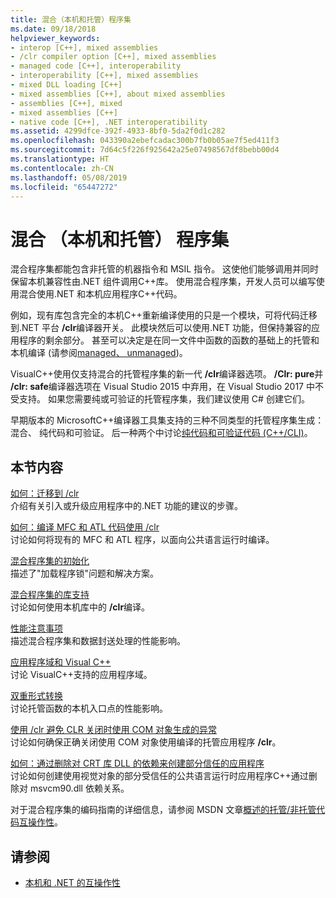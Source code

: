 ```yaml
---
title: 混合（本机和托管）程序集
ms.date: 09/18/2018
helpviewer_keywords:
- interop [C++], mixed assemblies
- /clr compiler option [C++], mixed assemblies
- managed code [C++], interoperability
- interoperability [C++], mixed assemblies
- mixed DLL loading [C++]
- mixed assemblies [C++], about mixed assemblies
- assemblies [C++], mixed
- mixed assemblies [C++]
- native code [C++], .NET interoperatibility
ms.assetid: 4299dfce-392f-4933-8bf0-5da2f0d1c282
ms.openlocfilehash: 043390a2ebefcadac300b7fb0b05ae7f5ed411f3
ms.sourcegitcommit: 7d64c5f226f925642a25e07498567df8bebb00d4
ms.translationtype: HT
ms.contentlocale: zh-CN
ms.lasthandoff: 05/08/2019
ms.locfileid: "65447272"
---
```

# <a name="mixed-native-and-managed-assemblies"></a>混合 （本机和托管） 程序集

混合程序集都能包含非托管的机器指令和 MSIL 指令。 这使他们能够调用并同时保留本机兼容性由.NET 组件调用C++库。 使用混合程序集，开发人员可以编写使用混合使用.NET 和本机应用程序C++代码。

例如，现有库包含完全的本机C++重新编译使用的只是一个模块，可将代码迁移到.NET 平台 **/clr**编译器开关。 此模块然后可以使用.NET 功能，但保持兼容的应用程序的剩余部分。 甚至可以决定是在同一文件中函数的函数的基础上的托管和本机编译 (请参阅[managed、 unmanaged](../preprocessor/managed-unmanaged.md))。

VisualC++使用仅支持混合的托管程序集的新一代 **/clr**编译器选项。 **/Clr: pure**并 **/clr: safe**编译器选项在 Visual Studio 2015 中弃用，在 Visual Studio 2017 中不受支持。 如果您需要纯或可验证的托管程序集，我们建议使用 C# 创建它们。

早期版本的 MicrosoftC++编译器工具集支持的三种不同类型的托管程序集生成： 混合、 纯代码和可验证。 后一种两个中讨论[纯代码和可验证代码 (C++/CLI)](../dotnet/pure-and-verifiable-code-cpp-cli.md)。

## <a name="in-this-section"></a>本节内容

[如何：迁移到 /clr](../dotnet/how-to-migrate-to-clr.md)<br/>
介绍有关引入或升级应用程序中的.NET 功能的建议的步骤。

[如何：编译 MFC 和 ATL 代码使用 /clr](../dotnet/how-to-compile-mfc-and-atl-code-by-using-clr.md)<br/>
讨论如何将现有的 MFC 和 ATL 程序，以面向公共语言运行时编译。

[混合程序集的初始化](../dotnet/initialization-of-mixed-assemblies.md)<br/>
描述了"加载程序锁"问题和解决方案。

[混合程序集的库支持](../dotnet/library-support-for-mixed-assemblies.md)<br/>
讨论如何使用本机库中的 **/clr**编译。

[性能注意事项](../dotnet/performance-considerations-for-interop-cpp.md)<br/>
描述混合程序集和数据封送处理的性能影响。

[应用程序域和 Visual C++](../dotnet/application-domains-and-visual-cpp.md)<br/>
讨论 VisualC++支持的应用程序域。

[双重形式转换](../dotnet/double-thunking-cpp.md)<br/>
讨论托管函数的本机入口点的性能影响。

[使用 /clr 避免 CLR 关闭时使用 COM 对象生成的异常](../dotnet/avoiding-exceptions-on-clr-shutdown-when-consuming-com-objects-built-with-clr.md)<br/>
讨论如何确保正确关闭使用 COM 对象使用编译的托管应用程序 **/clr**。

[如何：通过删除对 CRT 库 DLL 的依赖来创建部分信任的应用程序](../dotnet/create-a-partially-trusted-application.md)<br/>
讨论如何创建使用视觉对象的部分受信任的公共语言运行时应用程序C++通过删除对 msvcm90.dll 依赖关系。

对于混合程序集的编码指南的详细信息，请参阅 MSDN 文章[概述的托管/非托管代码互操作性](https://msdn.microsoft.com/library/ms973872.aspx)。

## <a name="see-also"></a>请参阅

- [本机和 .NET 的互操作性](../dotnet/native-and-dotnet-interoperability.md)
